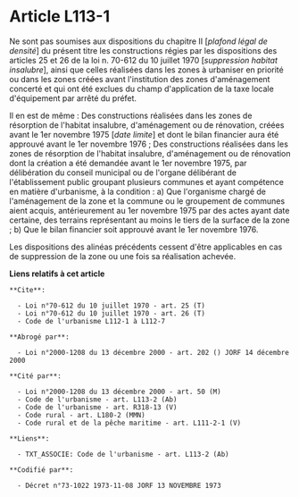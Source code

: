 # Article L113-1

Ne sont pas soumises aux dispositions du chapitre II [*plafond légal de densité*] du présent titre les constructions régies
par les dispositions des articles 25 et 26 de la loi n. 70-612 du 10 juillet 1970 [*suppression habitat insalubre*], ainsi
que celles réalisées dans les zones à urbaniser en priorité ou dans les zones créées avant l'institution des zones
d'aménagement concerté et qui ont été exclues du champ d'application de la taxe locale d'équipement par arrêté du préfet.

Il en est de même : Des constructions réalisées dans les zones de résorption de l'habitat insalubre, d'aménagement ou de
rénovation, créées avant le 1er novembre 1975 [*date limite*] et dont le bilan financier aura été approuvé avant le 1er
novembre 1976 ; Des constructions réalisées dans les zones de résorption de l'habitat insalubre, d'aménagement ou de
rénovation dont la création a été demandée avant le 1er novembre 1975, par délibération du conseil municipal ou de l'organe
délibérant de l'établissement public groupant plusieurs communes et ayant compétence en matière d'urbanisme, à la condition :
a) Que l'organisme chargé de l'aménagement de la zone et la commune ou le groupement de communes aient acquis, antérieurement
au 1er novembre 1975 par des actes ayant date certaine, des terrains représentant au moins le tiers de la surface de la
zone ; b) Que le bilan financier soit approuvé avant le 1er novembre 1976.

Les dispositions des alinéas précédents cessent d'être applicables en cas de suppression de la zone ou une fois sa
réalisation achevée.

**Liens relatifs à cet article**

	**Cite**:

	  - Loi n°70-612 du 10 juillet 1970 - art. 25 (T)
	  - Loi n°70-612 du 10 juillet 1970 - art. 26 (T)
	  - Code de l'urbanisme L112-1 à L112-7

	**Abrogé par**:

	  - Loi n°2000-1208 du 13 décembre 2000 - art. 202 () JORF 14 décembre 2000

	**Cité par**:

	  - Loi n°2000-1208 du 13 décembre 2000 - art. 50 (M)
	  - Code de l'urbanisme - art. L113-2 (Ab)
	  - Code de l'urbanisme - art. R318-13 (V)
	  - Code rural - art. L180-2 (MMN)
	  - Code rural et de la pêche maritime - art. L111-2-1 (V)

	**Liens**:

	  - TXT_ASSOCIE: Code de l'urbanisme - art. L113-2 (Ab)

	**Codifié par**:

	  - Décret n°73-1022 1973-11-08 JORF 13 NOVEMBRE 1973
